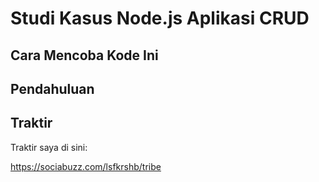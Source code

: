 # Studi Kasus Node.js Aplikasi CRUD
## Cara Mencoba Kode Ini

## Pendahuluan

## Traktir

Traktir saya di sini:

https://sociabuzz.com/lsfkrshb/tribe